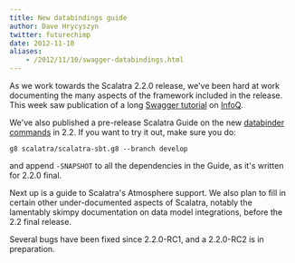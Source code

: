 ```yaml
---
title: New databindings guide
author: Dave Hrycyszyn
twitter: futurechimp
date: 2012-11-10
aliases:
    - /2012/11/10/swagger-databindings.html
---
```


As we work towards the Scalatra 2.2.0 release, we've been hard at work
documenting the many aspects of the framework included in the release.
This week saw publication of a long
[Swagger tutorial](http://www.infoq.com/articles/swagger-scalatra) on
[InfoQ](http://www.infoq.com).

<!--more-->


We've also published a pre-release
Scalatra Guide on the new
[databinder commands](http://scalatra.org/2.2/guides/databinders.html) in 2.2.
If you want to try it out, make sure you do:

`g8 scalatra/scalatra-sbt.g8 --branch develop`

and append `-SNAPSHOT` to all the
dependencies in the Guide, as it's written for 2.2.0 final.

Next up is a guide to Scalatra's Atmosphere support. We also plan to fill in
certain other under-documented aspects of Scalatra, notably the lamentably
skimpy documentation on data model integrations, before the 2.2 final release.

Several bugs have been fixed since 2.2.0-RC1, and a 2.2.0-RC2 is in preparation.
